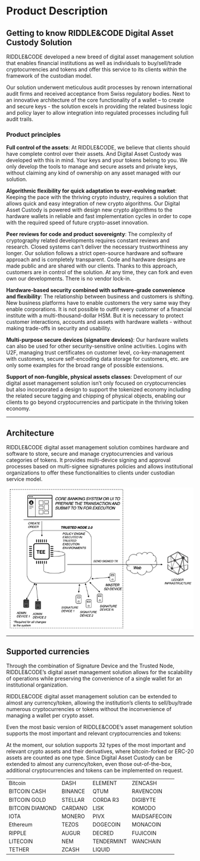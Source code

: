 # Product Description


## Getting to know RIDDLE&CODE Digital Asset Custody Solution
RIDDLE&CODE developed a new breed of digital asset management solution that enables financial institutions as well as individuals to buy/sell/trade cryptocurrencies and tokens and offer this service to its clients within the framework of the custodian model.

Our solution underwent meticulous audit processes by renown international audit firms and received acceptance from Swiss regulatory bodies. Next to an innovative architecture of the core functionality of a wallet – to create and secure keys - the solution excels in providing the related business logic and policy layer to allow integration into regulated processes including full audit trails.



### Product principles

**Full control of the assets**: At RIDDLE&CODE, we believe that clients should have complete control over their assets. And Digital Asset Custody was developed with this in mind. Your keys and your tokens belong to you. We only develop the tools to manage and secure assets and private keys, without claiming any kind of ownership on any asset managed with our solution.

**Algorithmic flexibility for quick adaptation to ever-evolving market**: Keeping the pace with the thriving crypto industry, requires a solution that allows quick and easy integration of new crypto algorithms.
Our Digital Asset Custody is powered with design new crypto algorithms to the hardware wallets in reliable and fast implementation cycles in order to cope with the required speed of future crypto-asset innovation.

**Peer reviews for code and product sovereignty**: The complexity of cryptography related developments requires constant reviews and research. Closed systems can't deliver the necessary trustworthiness any longer. Our solution follows a strict open-source hardware and software approach and is completely transparent. Code and hardware designs are made public and are shared with our clients. Thanks to this approach, customers are in control of the solution. At any time, they can fork and even own our developments. There is no vendor lock-in.

**Hardware-based security combined with software-grade convenience and flexibility**: The relationship between business and customers is shifting. New business platforms have to enable customers the very same way they enable corporations. It is not possible to outfit every customer of a financial institute with a multi-thousand-dollar HSM. But it is necessary to protect customer interactions, accounts and assets with hardware wallets - without making trade-offs in security and usability.

**Multi-purpose secure devices (signature devices)**: Our hardware wallets can also be used for other security-sensitive online activities. Logins with U2F, managing trust certificates on customer level, co-key-management with customers, secure self-encoding data storage for customers, etc.  are only some examples for the broad range of possible extensions.

**Support of non-fungible, physical assets classes**: Development of our digital asset management solution isn’t only focused on cryptocurrencies but also incorporated a design to support the tokenized economy including the related secure tagging and chipping of physical objects, enabling our clients to go beyond cryptocurrencies and participate in the thriving token economy.


---
## Architecture

RIDDLE&CODE digital asset management solution combines hardware and software to store, secure and manage cryptocurrencies and various categories of tokens. It provides multi-device signing and approval processes based on multi-signee signatures policies and allows institutional organizations to offer these functionalities to clients under custodian service model.

![Architecture](https://raw.githubusercontent.com/RiddleAndCode/rtd-docs/master/assets/architecture.png "Architecture")

---
## Supported currencies

Through the combination of Signature Device and the Trusted Node, RIDDLE&CODE’s digital asset management solution allows for the scalability of operations while preserving the convenience of a single wallet for an institutional organization.

RIDDLE&CODE digital asset management solution can be extended to almost any currency/token, allowing the institution’s clients to sell/buy/trade numerous cryptocurrencies or tokens without the inconvenience of managing a wallet per crypto asset.

Even the most basic version of RIDDLE&CODE’s asset management solution supports the most important and relevant cryptocurrencies and tokens:

At the moment, our solution supports 32 types of the most important and relevant crypto assets and their derivatives, where bitcoin-forked or ERC-20 assets are counted as one type.
Since Digital Asset Custody can be extended to almost any currency/token, even those out-of-the-box, additional cryptocurrencies and tokens can be implemented on request.

|        |  |        |  |
| ------------- | -------------| ------------- | -------------|
| Bitcoin |  DASH | ELEMENT| ZENCASH |  
| BITCOIN CASH |  BINANCE | QTUM| RAVENCOIN |  
| BITCOIN GOLD |  STELLAR | CORDA R3| DIGIBYTE |  
| BITCOIN DIAMOND |  CARDANO | LISK| KOMODO |  
| IOTA |  MONERO | PIVX| MAIDSAFECOIN |  
| Ethereum |  TEZOS | DOGECOIN| MONACOIN |  
| RIPPLE |  AUGUR | DECRED| FUJICOIN |  
| LITECOIN |  NEM | TENDERMINT| WANCHAIN |  
| TETHER |  ZCASH | LIQUID|  |  
